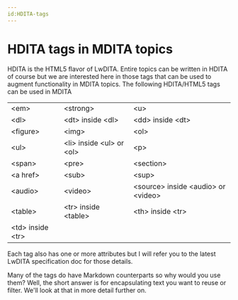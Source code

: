 ```yaml
---
id:HDITA-tags
---
```


# HDITA tags in MDITA topics

HDITA is the HTML5 flavor of LwDITA. Entire topics can be written in HDITA of course but we are interested here in those tags that can be used to augment functionality in MDITA topics. The following HDITA/HTML5 tags can be used in MDITA

<table>
  <tr>
    <td>&lt;em&gt;</td>
    <td>&lt;strong&gt;</td>
    <td>&lt;u&gt;</td>
  </tr>
  <tr>
    <td>&lt;dl&gt;</td>
    <td>&lt;dt&gt; inside &lt;dl&gt;</td>
    <td>&lt;dd&gt; inside &lt;dt&gt;</td>
  </tr>
  <tr>
    <td>&lt;figure&gt;</td>
    <td>&lt;img&gt;</td>
    <td>&lt;ol&gt;</td>
  </tr>
  <tr>
    <td>&lt;ul&gt;</td>
    <td>&lt;li&gt; inside &lt;ul&gt; or &lt;ol&gt;</td>
    <td>&lt;p&gt;</td>
  </tr>
  <tr>
    <td>&lt;span&gt;</td>
    <td>&lt;pre&gt;</td>
    <td>&lt;section&gt;</td>
  </tr>
  <tr>
    <td>&lt;a href&gt;</td>
    <td>&lt;sub&gt;</td>
    <td>&lt;sup&gt;</td>
  </tr>
  <tr>
    <td>&lt;audio&gt;</td>
    <td>&lt;video&gt;</td>
    <td>&lt;source&gt; inside &lt;audio&gt; or &lt;video&gt;</td>
  </tr>
  <tr>
    <td>&lt;table&gt;</td>
    <td>&lt;tr&gt; inside &lt;table&gt;</td>
    <td>&lt;th&gt; inside &lt;tr&gt;</td>
  </tr>
  <tr>
    <td>&lt;td&gt; inside &lt;tr&gt;</td>
    <td></td>
    <td></td>
  </tr>
</table>

Each tag also has one or more attributes but I will refer you to the latest LwDITA specification doc for those details.

Many of the tags do have Markdown counterparts so why would you use them? Well, the short answer is for encapsulating text you want to reuse or filter. We'll look at that in more detail further on.
